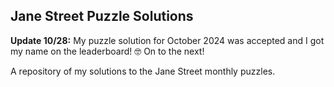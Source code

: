 ## Jane Street Puzzle Solutions

**Update 10/28:** My puzzle solution for October 2024 was accepted and I got my name on the leaderboard! 🤓 On to the next!

A repository of my solutions to the Jane Street monthly puzzles. 
